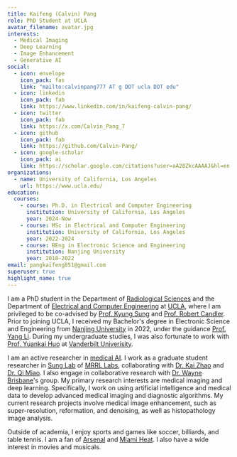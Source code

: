 ```yaml
---
title: Kaifeng (Calvin) Pang
role: PhD Student at UCLA
avatar_filename: avatar.jpg
interests:
  - Medical Imaging
  - Deep Learning
  - Image Enhancement
  - Generative AI
social:
  - icon: envelope
    icon_pack: fas
    link: "mailto:calvinpang777 AT g DOT ucla DOT edu"
  - icon: linkedin
    icon_pack: fab
    link: https://www.linkedin.com/in/kaifeng-calvin-pang/ 
  - icon: twitter
    icon_pack: fab
    link: https://x.com/Calvin_Pang_7
  - icon: github
    icon_pack: fab
    link: https://github.com/Calvin-Pang/
  - icon: google-scholar
    icon_pack: ai
    link: https://scholar.google.com/citations?user=aA28ZkcAAAAJ&hl=en
organizations:
  - name: University of California, Los Angeles
    url: https://www.ucla.edu/
education:
  courses:
    - course: Ph.D. in Electrical and Computer Engineering    
      institution: University of California, Los Angeles
      year: 2024-Now
    - course: MSc in Electrical and Computer Engineering    
      institution: University of California, Los Angeles
      year: 2022-2024
    - course: BEng in Electronic Science and Engineering
      institution: Nanjing University
      year: 2018-2022
email: pangkaifeng851@gmail.com
superuser: true
highlight_name: true
---
```


I am a PhD student in the Department of [Radiological Sciences](https://www.uclahealth.org/departments/radiology) and the Department of [Electrical and Computer Engineering](https://samueli.ucla.edu/) at [UCLA](https://www.ucla.edu/), where I am privileged to be co-advised by [Prof. Kyung Sung](http://kyungs.bol.ucla.edu/Site/Home.html) and [Prof. Robert Candler](https://samueli.ucla.edu/people/robert-candler/). Prior to joining UCLA, I received my Bachelor's degree in Electronic Science and Engineering from [Nanjing University](https://www.nju.edu.cn/en/) in 2022, under the guidance [Prof. Yang Li](https://ieeexplore.ieee.org/author/37676384600). During my undergraduate studies, I was also fortunate to work with [Prof. Yuankai Huo](https://hrlblab.github.io/) at [Vanderbilt Univerisity](https://vanderbilt.edu/).  

I am an active researcher in [medical AI](https://en.wikipedia.org/wiki/Artificial_intelligence_in_healthcare). I work as a graduate student researcher in [Sung Lab](https://mrrl.ucla.edu/sunglab/) of [MRRL Labs](https://mrrl.ucla.edu/pages/), collaborating with [Dr. Kai Zhao](https://kaizhao.net/) and [Dr. Qi Miao](https://mrrl.ucla.edu/pages/Qi_Miao). I also engage in collaborative research with [Dr. Wayne Brisbane](https://www.uclahealth.org/providers/wayne-brisbane)'s group. My primary research interests are medical imaging and deep learning. Specifically, I work on using artificial intelligence and medical data to develop advanced medical imaging and diagnostic algorithms. My current research projects involve medical image enhancement, such as super-resolution, reformation, and denoising, as well as histopathology image analysis.

Outside of academia, I enjoy sports and games like soccer, billiards, and table tennis. I am a fan of [Arsenal](https://www.arsenal.com/) and [Miami Heat](https://www.nba.com/heat). I also have a wide interest in movies and musicals. 



<!-- {{< icon name="download" pack="fas" >}} Download my {{< staticref "uploads/CV-Kaifeng Pang.pdf" "newtab" >}}resumé{{< /staticref >}}. -->
